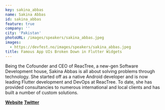 ```yaml
---
key: sakina_abbas
name: Sakina Abbas
id: sakina_abbas
feature: true
company: ''
city: 'Pakistan'
photoURL: /images/speakers/sakina_abbas.jpeg
images:
  - https://devfest.no/images/speakers/sakina_abbas.jpeg
title: Famous App UIs Broken Down in Flutter Widgets
---
```


Being the Cofounder and CEO of ReacTree, a new-gen Software Development house, Sakina Abbas is all about solving problems through technology. She started off as a native Android developer and is now leading Flutter development and DevOps at ReacTree.
To date, she has provided consultancies to numerous international and local clients and has built a number of custom solutions.


**[Website](https://pk.linkedin.com/in/sakina-abbas)**
**[Twitter](https://twitter.com/sakin8tor)**
